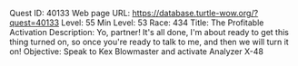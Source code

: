 Quest ID: 40133
Web page URL: https://database.turtle-wow.org/?quest=40133
Level: 55
Min Level: 53
Race: 434
Title: The Profitable Activation
Description: Yo, partner! It's all done, I'm about ready to get this thing turned on, so once you're ready to talk to me, and then we will turn it on!
Objective: Speak to Kex Blowmaster and activate Analyzer X-48
